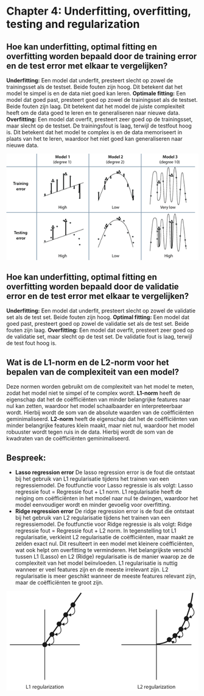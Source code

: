 # Chapter 4: Underfitting, overfitting, testing and regularization

## Hoe kan underfitting, optimal fitting en overfitting worden bepaald door de training error en de test error met elkaar te vergelijken?
**Underfitting:** Een model dat underfit, presteert slecht op zowel de trainingsset als de testset. Beide fouten zijn hoog. Dit betekent dat het model te simpel is en de data niet goed kan leren.
**Optimale fitting:** Een model dat goed past, presteert goed op zowel de trainingsset als de testset. Beide fouten zijn laag. Dit betekent dat het model de juiste complexiteit heeft om de data goed te leren en te generaliseren naar nieuwe data.
**Overfitting:** Een model dat overfit, presteert zeer goed op de trainingsset, maar slecht op de testset. De trainingsfout is laag, terwijl de testfout hoog is. Dit betekent dat het model te complex is en de data memoriseert in plaats van het te leren, waardoor het niet goed kan generaliseren naar nieuwe data.

![VGL Training Error Testing Error](Images/VGLTrainTest.png)

## Hoe kan underfitting, optimal fitting en overfitting worden bepaald door de validatie error en de test error met elkaar te vergelijken?
**Underfitting:** Een model dat underfit, presteert slecht op zowel de validatie set als de test set. Beide fouten zijn hoog.
**Optimal fitting:** Een model dat goed past, presteert goed op zowel de validatie set als de test set. Beide fouten zijn laag.
**Overfitting:** Een model dat overfit, presteert zeer goed op de validatie set, maar slecht op de test set. De validatie fout is laag, terwijl de test fout hoog is.

## Wat is de L1-norm en de L2-norm voor het bepalen van de complexiteit van een model?
Deze normen worden gebruikt om de complexiteit van het model te meten, zodat het model niet te simpel of te complex wordt.
**L1-norm** heeft de eigenschap dat het de coëfficiënten van minder belangrijke features naar nul kan zetten, waardoor het model schaalbaarder en interpreteerbaar wordt. Hierbij wordt de som van de absolute waarden van de coëfficiënten geminimaliseerd.
**L2-norm** heeft de eigenschap dat het de coëfficiënten van minder belangrijke features klein maakt, maar niet nul, waardoor het model robuuster wordt tegen ruis in de data. Hierbij wordt de som van de kwadraten van de coëfficiënten geminimaliseerd.

## Bespreek:
- **Lasso regression error**
    De lasso regression error is de fout die ontstaat bij het gebruik van L1 regularisatie tijdens het trainen van een regressiemodel. De foutfunctie voor Lasso regressie is als volgt: Lasso regressie fout = Regressie fout + L1 norm. L1 regularisatie heeft de neiging om coëfficiënten in het model naar nul te dwingen, waardoor het model eenvoudiger wordt en minder gevoelig voor overfitting.
- **Ridge regression error**
    De ridge regression error is de fout die ontstaat bij het gebruik van L2 regularisatie tijdens het trainen van een regressiemodel. De foutfunctie voor Ridge regressie is als volgt: Ridge regressie fout = Regressie fout + L2 norm. In tegenstelling tot L1 regularisatie, verkleint L2 regularisatie de coëfficiënten, maar maakt ze zelden exact nul. Dit resulteert in een model met kleinere coëfficiënten, wat ook helpt om overfitting te verminderen.
Het belangrijkste verschil tussen L1 (Lasso) en L2 (Ridge) regularisatie is de manier waarop ze de complexiteit van het model beïnvloeden. L1 regularisatie is nuttig wanneer er veel features zijn en de meeste irrelevant zijn. L2 regularisatie is meer geschikt wanneer de meeste features relevant zijn, maar de coëfficiënten te groot zijn.

![L1&L2Graph](Images/L1&L2Graph.png)